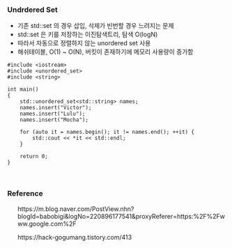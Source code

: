 ### Undrdered Set

- 기존 std::set 의 경우 삽입, 삭제가 빈번할 경우 느려지는 문제
- std::set 은 키를 저장하는 이진탐색트리, 탐색 O(logN)
- 따라서 자동으로 정렬하지 않는 unordered set 사용
- 해쉬테이블, O(1) ~ O(N), 버킷이 존재하기에 메모리 사용량이 증가함

```
#include <iostream>
#include <unordered_set>
#include <string>

int main()
{
	std::unordered_set<std::string> names;
	names.insert("Victor");
	names.insert("Lulu");
	names.insert("Mocha");

	for (auto it = names.begin(); it != names.end(); ++it) {
		std::cout << *it << std::endl;
	}

	return 0;
}
```

<br>

### Reference

<ul> https://m.blog.naver.com/PostView.nhn?blogId=babobigi&logNo=220896177541&proxyReferer=https:%2F%2Fwww.google.com%2F </ul>
<ul> https://hack-gogumang.tistory.com/413 </ul>
